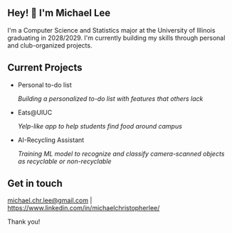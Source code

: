 ## Hey! 👋 I'm Michael Lee

I'm a Computer Science and Statistics major at the University of Illinois graduating in 2028/2029. I'm currently building my skills through personal and club-organized projects.

## Current Projects

- Personal to-do list

  *Building a personalized to-do list with features that others lack*

- Eats@UIUC

  *Yelp-like app to help students find food around campus*

- AI-Recycling Assistant

  *Training ML model to recognize and classify camera-scanned objects as recyclable or non-recyclable*

## Get in touch

michael.chr.lee@gmail.com | https://www.linkedin.com/in/michaelchristopherlee/

Thank you!

<!--
**ghostxic/ghostxic** is a ✨ _special_ ✨ repository because its `README.md` (this file) appears on your GitHub profile.

Here are some ideas to get you started:

- 🔭 I’m currently working on ...
- 🌱 I’m currently learning ...
- 👯 I’m looking to collaborate on ...
- 🤔 I’m looking for help with ...
- 💬 Ask me about ...
- 📫 How to reach me: ...
- 😄 Pronouns: ...
- ⚡ Fun fact: ...
-->
